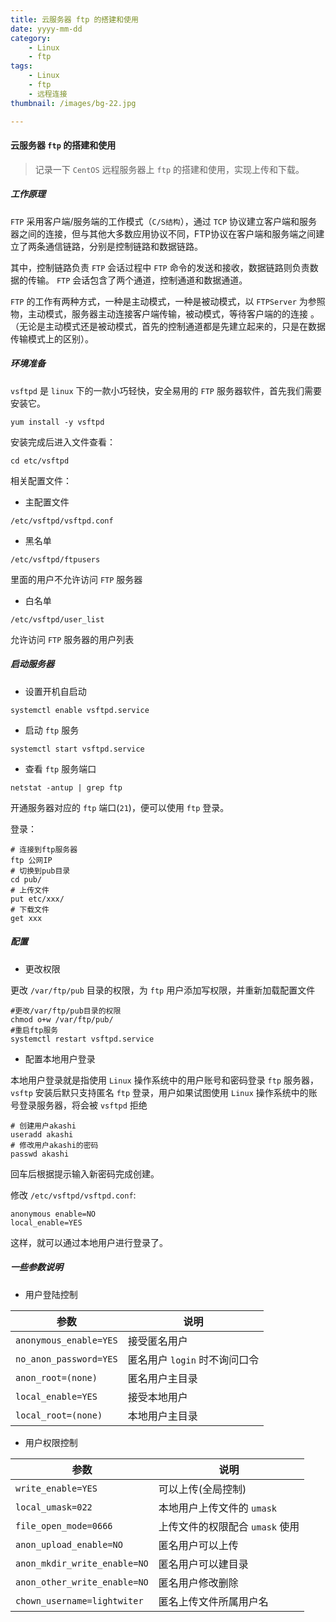 ```yaml
---
title: 云服务器 ftp 的搭建和使用
date: yyyy-mm-dd
category:
    - Linux
    - ftp
tags:
    - Linux
    - ftp
    - 远程连接
thumbnail: /images/bg-22.jpg

---
```


#### 云服务器 `ftp` 的搭建和使用

> 记录一下 `CentOS` 远程服务器上 `ftp` 的搭建和使用，实现上传和下载。

<!-- more -->

##### 工作原理

`FTP` 采用客户端/服务端的工作模式（`C/S结构`），通过 `TCP` 协议建立客户端和服务器之间的连接，但与其他大多数应用协议不同，FTP协议在客户端和服务端之间建立了两条通信链路，分别是控制链路和数据链路。

其中，控制链路负责 `FTP` 会话过程中 `FTP` 命令的发送和接收，数据链路则负责数据的传输。 `FTP` 会话包含了两个通道，控制通道和数据通道。

`FTP` 的工作有两种方式，一种是主动模式，一种是被动模式，以 `FTPServer` 为参照物，主动模式，服务器主动连接客户端传输，被动模式，等待客户端的的连接 。（无论是主动模式还是被动模式，首先的控制通道都是先建立起来的，只是在数据传输模式上的区别）。

##### 环境准备

`vsftpd` 是 `linux` 下的一款小巧轻快，安全易用的 `FTP` 服务器软件，首先我们需要安装它。

```shell
yum install -y vsftpd
```

安装完成后进入文件查看：

```shell
cd etc/vsftpd
```

相关配置文件：

- 主配置文件

`/etc/vsftpd/vsftpd.conf`

- 黑名单

`/etc/vsftpd/ftpusers`

里面的用户不允许访问 `FTP` 服务器

- 白名单

`/etc/vsftpd/user_list`

允许访问 `FTP` 服务器的用户列表

##### 启动服务器

- 设置开机自启动

```shell
systemctl enable vsftpd.service
```

- 启动 `ftp` 服务

```shell
systemctl start vsftpd.service
```

- 查看 `ftp` 服务端口

```shell
netstat -antup | grep ftp
```

开通服务器对应的 `ftp` 端口(`21`)，便可以使用 `ftp` 登录。

登录：

```shell
# 连接到ftp服务器
ftp 公网IP
# 切换到pub目录
cd pub/
# 上传文件
put etc/xxx/
# 下载文件
get xxx
```

##### 配置

- 更改权限

更改 `/var/ftp/pub` 目录的权限，为 `ftp` 用户添加写权限，并重新加载配置文件

```shell
#更改/var/ftp/pub目录的权限
chmod o+w /var/ftp/pub/  
#重启ftp服务
systemctl restart vsftpd.service
```

- 配置本地用户登录

本地用户登录就是指使用 `Linux` 操作系统中的用户账号和密码登录 `ftp` 服务器，`vsftp` 安装后默只支持匿名 `ftp` 登录，用户如果试图使用 `Linux` 操作系统中的账号登录服务器，将会被 `vsftpd` 拒绝

```shell
# 创建用户akashi
useradd akashi
# 修改用户akashi的密码
passwd akashi
```

回车后根据提示输入新密码完成创建。

修改 `/etc/vsftpd/vsftpd.conf`:

```shell
anonymous enable=NO
local_enable=YES
```

这样，就可以通过本地用户进行登录了。

##### 一些参数说明

- 用户登陆控制

参数 |	说明
--- | ---
`anonymous_enable=YES` |	接受匿名用户
`no_anon_password=YES` |	匿名用户 `login` 时不询问口令
`anon_root=(none)` |	匿名用户主目录
`local_enable=YES` |	接受本地用户
`local_root=(none)` |	本地用户主目录

- 用户权限控制

参数 |	说明
--- | ---
`write_enable=YES` |	可以上传(全局控制)
`local_umask=022` |	本地用户上传文件的 `umask`
`file_open_mode=0666` |	上传文件的权限配合 `umask` 使用
`anon_upload_enable=NO` |	匿名用户可以上传
`anon_mkdir_write_enable=NO` |	匿名用户可以建目录
`anon_other_write_enable=NO` |	匿名用户修改删除
`chown_username=lightwiter` |	匿名上传文件所属用户名
